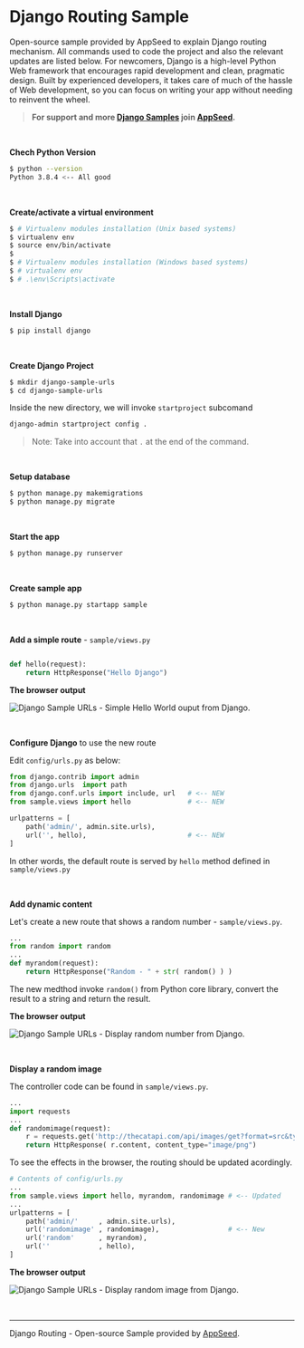 # Django Routing Sample

Open-source sample provided by AppSeed to explain Django routing mechanism. All commands used to code the project and also the relevant updates are listed below. For newcomers, Django is a high-level Python Web framework that encourages rapid development and clean, pragmatic design. Built by experienced developers, it takes care of much of the hassle of Web development, so you can focus on writing your app without needing to reinvent the wheel. 

> **For support and more [Django Samples](https://appseed.us/admin-dashboards/django) join [AppSeed](https://appseed.us).**

<br />

**Chech Python Version**

```bash
$ python --version
Python 3.8.4 <-- All good
```

<br />

**Create/activate a virtual environment**

```bash
$ # Virtualenv modules installation (Unix based systems)
$ virtualenv env
$ source env/bin/activate
$
$ # Virtualenv modules installation (Windows based systems)
$ # virtualenv env
$ # .\env\Scripts\activate
```

<br />

**Install Django**

```bash
$ pip install django
```

<br />

**Create Django Project**

```bash
$ mkdir django-sample-urls
$ cd django-sample-urls
```

Inside the new directory, we will invoke `startproject` subcomand

```bash
django-admin startproject config .
``` 

> Note: Take into account that `.` at the end of the command.

<br />

**Setup database**

```bash
$ python manage.py makemigrations
$ python manage.py migrate
```

<br />

**Start the app**

```bash
$ python manage.py runserver 
```

<br />

**Create sample app**

```bash
$ python manage.py startapp sample
```

<br />

**Add a simple route** - `sample/views.py`

```python

def hello(request): 
    return HttpResponse("Hello Django") 

```

**The browser output**

![Django Sample URLs - Simple Hello World ouput from Django.](https://user-images.githubusercontent.com/51070104/122039333-41c89e80-cddf-11eb-9a69-9e797dcb2e46.png)

<br />

**Configure Django** to use the new route

Edit `config/urls.py` as below:

```python
from django.contrib import admin
from django.urls  import path
from django.conf.urls import include, url   # <-- NEW
from sample.views import hello              # <-- NEW

urlpatterns = [
    path('admin/', admin.site.urls),
    url('', hello),                         # <-- NEW
]
```

In other words, the default route is served by `hello` method defined in `sample/views.py`

<br />

**Add dynamic content** 

Let's create a new route that shows a random number - `sample/views.py`.

```python
...
from random import random
...
def myrandom(request): 
    return HttpResponse("Random - " + str( random() ) ) 

```

The new medthod invoke `random()` from Python core library, convert the result to a string and return the result. 

**The browser output**

![Django Sample URLs - Display random number from Django.](https://user-images.githubusercontent.com/51070104/122039552-789eb480-cddf-11eb-9f01-8707c19ded69.png)

<br />

**Display a random image**

The controller code can be found in `sample/views.py`.

```python
...
import requests
...
def randomimage(request):
    r = requests.get('http://thecatapi.com/api/images/get?format=src&type=png')
    return HttpResponse( r.content, content_type="image/png")
```

To see the effects in the browser, the routing should be updated acordingly. 

```python
# Contents of config/urls.py
...
from sample.views import hello, myrandom, randomimage # <-- Updated 
...
urlpatterns = [
    path('admin/'     , admin.site.urls),
    url('randomimage' , randomimage),                 # <-- New
    url('random'      , myrandom),
    url(''            , hello), 
]
```

**The browser output**

![Django Sample URLs - Display random image from Django.](https://user-images.githubusercontent.com/51070104/122039724-a1bf4500-cddf-11eb-8dc5-d8171284bf4a.png)

<br />

---
Django Routing - Open-source Sample provided by [AppSeed](https://appseed.us/app-generator). 
